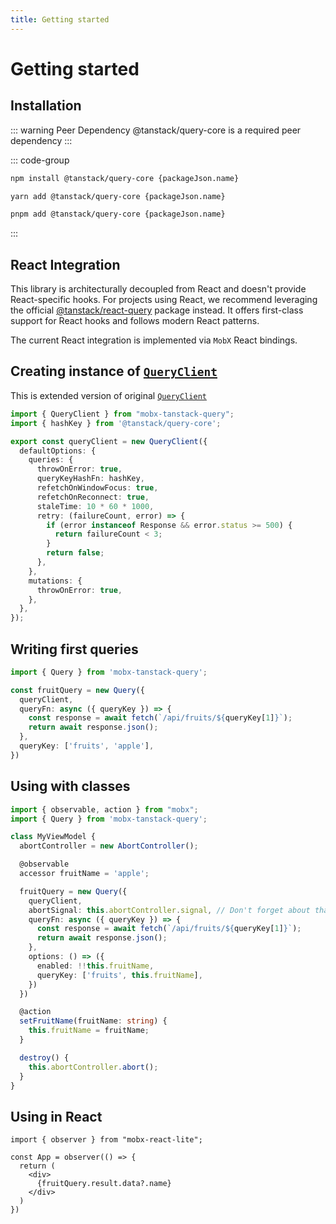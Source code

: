 ```yaml
---
title: Getting started
---
```


# Getting started

## Installation  

::: warning Peer Dependency
@tanstack/query-core is a required peer dependency
:::

::: code-group

```bash [npm]
npm install @tanstack/query-core {packageJson.name}
```

```bash [yarn]
yarn add @tanstack/query-core {packageJson.name}
```

```bash [pnpm]
pnpm add @tanstack/query-core {packageJson.name}
```

:::

## React Integration

This library is architecturally decoupled from React and doesn't provide React-specific hooks.
For projects using React, we recommend leveraging the official [@tanstack/react-query](https://npmjs.com/package/@tanstack/react-query) package instead.
It offers first-class support for React hooks and follows modern React patterns.

The current React integration is implemented via `MobX` React bindings.

## Creating instance of [`QueryClient`](/api/QueryClient)   
This is extended version of original [`QueryClient`](https://tanstack.com/query/v5/docs/reference/QueryClient)   

```ts
import { QueryClient } from "mobx-tanstack-query";
import { hashKey } from '@tanstack/query-core';

export const queryClient = new QueryClient({
  defaultOptions: {
    queries: {
      throwOnError: true,
      queryKeyHashFn: hashKey,
      refetchOnWindowFocus: true,
      refetchOnReconnect: true,
      staleTime: 10 * 60 * 1000,
      retry: (failureCount, error) => {
        if (error instanceof Response && error.status >= 500) {
          return failureCount < 3;
        }
        return false;
      },
    },
    mutations: {
      throwOnError: true,
    },
  },
});
```

## Writing first queries

```ts
import { Query } from 'mobx-tanstack-query';

const fruitQuery = new Query({
  queryClient,
  queryFn: async ({ queryKey }) => {
    const response = await fetch(`/api/fruits/${queryKey[1]}`);
    return await response.json();
  },
  queryKey: ['fruits', 'apple'],
})
```

## Using with classes   

```ts
import { observable, action } from "mobx";
import { Query } from 'mobx-tanstack-query';

class MyViewModel {
  abortController = new AbortController();

  @observable
  accessor fruitName = 'apple';

  fruitQuery = new Query({
    queryClient,
    abortSignal: this.abortController.signal, // Don't forget about that!
    queryFn: async ({ queryKey }) => {
      const response = await fetch(`/api/fruits/${queryKey[1]}`);
      return await response.json();
    },
    options: () => ({
      enabled: !!this.fruitName,
      queryKey: ['fruits', this.fruitName],
    })
  })

  @action
  setFruitName(fruitName: string) {
    this.fruitName = fruitName;
  }

  destroy() {
    this.abortController.abort();
  }
}
```

## Using in React  

```tsx
import { observer } from "mobx-react-lite";

const App = observer(() => {
  return (
    <div>
      {fruitQuery.result.data?.name}
    </div>
  )
})
```
